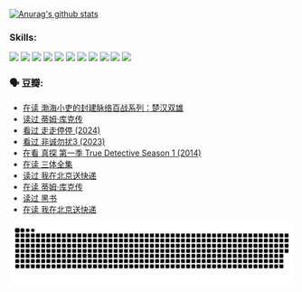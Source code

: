 
[![Anurag's github stats](https://github-readme-stats.vercel.app/api?username=w940853815)](https://github.com/anuraghazra/github-readme-stats)

### Skills:

<code><img height="32" src="https://cdn.jsdelivr.net/npm/simple-icons@v5/icons/python.svg"></code>
<code><img height="32" src="https://cdn.jsdelivr.net/npm/simple-icons@v5/icons/javascript.svg"></code>
<code><img height="32" src="https://cdn.jsdelivr.net/npm/simple-icons@v5/icons/django.svg"></code>
<code><img height="32" src="https://cdn.jsdelivr.net/npm/simple-icons@v5/icons/flask.svg"></code>
<code><img height="32" src="https://cdn.jsdelivr.net/npm/simple-icons@v5/icons/vuetify.svg"></code>
<code><img height="32" src="https://cdn.jsdelivr.net/npm/simple-icons@v5/icons/git.svg"></code>
<code><img height="32" src="https://cdn.jsdelivr.net/npm/simple-icons@v5/icons/docker.svg"></code>
<code><img height="32" src="https://cdn.jsdelivr.net/npm/simple-icons@v5/icons/postgresql.svg"></code>
<code><img height="32" src="https://cdn.jsdelivr.net/npm/simple-icons@v5/icons/elasticsearch.svg"></code>
<code><img height="32" src="https://cdn.jsdelivr.net/npm/simple-icons@v5/icons/macos.svg"></code>
<code><img height="32" src="https://cdn.jsdelivr.net/npm/simple-icons@v5/icons/linux.svg"></code>

### 🗣 豆瓣:

<!-- DOUBAN-ACTIVITIES:START -->
- [在读 渤海小吏的封建脉络百战系列：楚汉双雄](https://www.douban.com/people/136069238/status/4700950146/?_i=25453041)
- [读过 蒂姆·库克传](https://www.douban.com/people/136069238/status/4700949869/?_i=25453041)
- [看过 走走停停‎ (2024)](https://www.douban.com/people/136069238/status/4684430230/?_i=25453041)
- [看过 非诚勿扰3‎ (2023)](https://www.douban.com/people/136069238/status/4676324100/?_i=25453041)
- [在看 真探 第一季 True Detective Season 1‎ (2014)](https://www.douban.com/people/136069238/status/4673382852/?_i=25453041)
- [在读 三体全集](https://www.douban.com/people/136069238/status/4672842521/?_i=25453041)
- [读过 我在北京送快递](https://www.douban.com/people/136069238/status/4672842036/?_i=25453041)
- [在读 蒂姆·库克传](https://www.douban.com/people/136069238/status/4663517053/?_i=25453041)
- [读过 黑书](https://www.douban.com/people/136069238/status/4663516022/?_i=25453041)
- [在读 我在北京送快递](https://www.douban.com/people/136069238/status/4658098365/?_i=25453041)
<!-- DOUBAN-ACTIVITIES:END -->


![Snake animation](https://raw.githubusercontent.com/w940853815/w940853815/output/github-contribution-grid-snake.svg)

<!--
**w940853815/w940853815** is a ✨ _special_ ✨ repository because its `README.md` (this file) appears on your GitHub profile.

Here are some ideas to get you started:

- 🔭 I’m currently working on ...
- 🌱 I’m currently learning ...
- 👯 I’m looking to collaborate on ...
- 🤔 I’m looking for help with ...
- 💬 Ask me about ...
- 📫 How to reach me: ...
- 😄 Pronouns: ...
- ⚡ Fun fact: ...
-->
